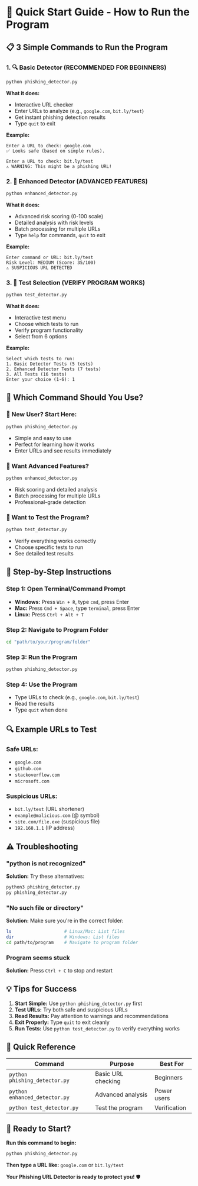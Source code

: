 # 🚀 Quick Start Guide - How to Run the Program

## 📋 **3 Simple Commands to Run the Program**

### **1. 🔍 Basic Detector (RECOMMENDED FOR BEGINNERS)**
```bash
python phishing_detector.py
```
**What it does:**
- Interactive URL checker
- Enter URLs to analyze (e.g., `google.com`, `bit.ly/test`)
- Get instant phishing detection results
- Type `quit` to exit

**Example:**
```
Enter a URL to check: google.com
✅ Looks safe (based on simple rules).

Enter a URL to check: bit.ly/test
⚠️ WARNING: This might be a phishing URL!
```

### **2. 🚀 Enhanced Detector (ADVANCED FEATURES)**
```bash
python enhanced_detector.py
```
**What it does:**
- Advanced risk scoring (0-100 scale)
- Detailed analysis with risk levels
- Batch processing for multiple URLs
- Type `help` for commands, `quit` to exit

**Example:**
```
Enter command or URL: bit.ly/test
Risk Level: MEDIUM (Score: 35/100)
⚠️ SUSPICIOUS URL DETECTED
```

### **3. 🧪 Test Selection (VERIFY PROGRAM WORKS)**
```bash
python test_detector.py
```
**What it does:**
- Interactive test menu
- Choose which tests to run
- Verify program functionality
- Select from 6 options

**Example:**
```
Select which tests to run:
1. Basic Detector Tests (5 tests)
2. Enhanced Detector Tests (7 tests)
3. All Tests (16 tests)
Enter your choice (1-6): 1
```

## 🎯 **Which Command Should You Use?**

### **👶 New User? Start Here:**
```bash
python phishing_detector.py
```
- Simple and easy to use
- Perfect for learning how it works
- Enter URLs and see results immediately

### **🔧 Want Advanced Features?**
```bash
python enhanced_detector.py
```
- Risk scoring and detailed analysis
- Batch processing for multiple URLs
- Professional-grade detection

### **🧪 Want to Test the Program?**
```bash
python test_detector.py
```
- Verify everything works correctly
- Choose specific tests to run
- See detailed test results

## 📝 **Step-by-Step Instructions**

### **Step 1: Open Terminal/Command Prompt**
- **Windows:** Press `Win + R`, type `cmd`, press Enter
- **Mac:** Press `Cmd + Space`, type `terminal`, press Enter
- **Linux:** Press `Ctrl + Alt + T`

### **Step 2: Navigate to Program Folder**
```bash
cd "path/to/your/program/folder"
```

### **Step 3: Run the Program**
```bash
python phishing_detector.py
```

### **Step 4: Use the Program**
- Type URLs to check (e.g., `google.com`, `bit.ly/test`)
- Read the results
- Type `quit` when done

## 🔍 **Example URLs to Test**

### **Safe URLs:**
- `google.com`
- `github.com`
- `stackoverflow.com`
- `microsoft.com`

### **Suspicious URLs:**
- `bit.ly/test` (URL shortener)
- `example@malicious.com` (@ symbol)
- `site.com/file.exe` (suspicious file)
- `192.168.1.1` (IP address)

## ⚠️ **Troubleshooting**

### **"python is not recognized"**
**Solution:** Try these alternatives:
```bash
python3 phishing_detector.py
py phishing_detector.py
```

### **"No such file or directory"**
**Solution:** Make sure you're in the correct folder:
```bash
ls                    # Linux/Mac: List files
dir                   # Windows: List files
cd path/to/program    # Navigate to program folder
```

### **Program seems stuck**
**Solution:** Press `Ctrl + C` to stop and restart

## 💡 **Tips for Success**

1. **Start Simple:** Use `python phishing_detector.py` first
2. **Test URLs:** Try both safe and suspicious URLs
3. **Read Results:** Pay attention to warnings and recommendations
4. **Exit Properly:** Type `quit` to exit cleanly
5. **Run Tests:** Use `python test_detector.py` to verify everything works

## 🎯 **Quick Reference**

| Command | Purpose | Best For |
|---------|---------|----------|
| `python phishing_detector.py` | Basic URL checking | Beginners |
| `python enhanced_detector.py` | Advanced analysis | Power users |
| `python test_detector.py` | Test the program | Verification |

## 🚀 **Ready to Start?**

**Run this command to begin:**
```bash
python phishing_detector.py
```

**Then type a URL like:** `google.com` or `bit.ly/test`

**Your Phishing URL Detector is ready to protect you!** 🛡️
